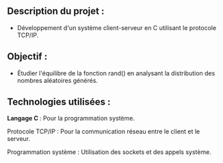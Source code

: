 <h2>Description du projet :</h2>

   - Développement d'un système client-serveur en C utilisant le protocole TCP/IP. 

<h2> Objectif : </h2>

   - Étudier l'équilibre de la fonction rand() en analysant la distribution des nombres aléatoires générés.

<h2> Technologies utilisées : </h2>

<strong> Langage C </strong> : Pour la programmation système.

Protocole TCP/IP : Pour la communication réseau entre le client et le serveur.

Programmation système : Utilisation des sockets et des appels système.
